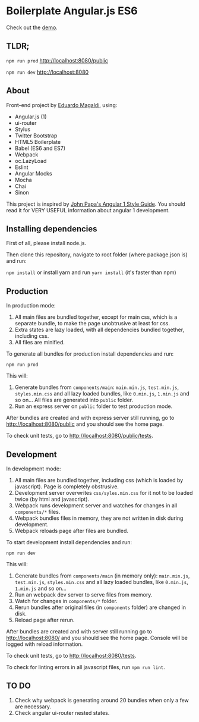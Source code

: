 # Boilerplate Angular.js ES6

Check out the [demo](https://eduardomagaldi.github.io/boilerplate-angularjs-es6/public/).

## TLDR;

```npm run prod``` [http://localhost:8080/public](http://localhost:8080/public)

```npm run dev``` [http://localhost:8080](http://localhost:8080)

## About

Front-end project by [Eduardo Magaldi](https://github.com/eduardomagaldi), using:

- Angular.js (1)
- ui-router
- Stylus
- Twitter Bootstrap
- HTML5 Boilerplate
- Babel (ES6 and ES7)
- Webpack
- oc.LazyLoad
- Eslint
- Angular Mocks
- Mocha
- Chai
- Sinon

This project is inspired by [John Papa's Angular 1 Style Guide](https://github.com/johnpapa/angular-styleguide/blob/master/a1/README.md). You should read it for VERY USEFUL information about angular 1 development.

## Installing dependencies

First of all, please install node.js.

Then clone this repository, navigate to root folder (where package.json is) and run:

```npm install``` or install yarn and run ```yarn install``` (it's faster than npm)

## Production

In production mode:

1. All main files are bundled together, except for main css, which is a separate bundle, to make the page unobtrusive at least for css.
2. Extra states are lazy loaded, with all dependencies bundled together, including css.
3. All files are minified.

To generate all bundles for production install dependencies and run:

```npm run prod```

This will:

1. Generate bundles from ```components/main```: ```main.min.js```, ```test.min.js```, ```styles.min.css``` and all lazy loaded bundles, like ```0.min.js```, ```1.min.js``` and so on... All files are generated into ```public``` folder.
2. Run an express server on ```public``` folder to test production mode.

After bundles are created and with express server still running, go to [http://localhost:8080/public](http://localhost:8080/public) and you should see the home page.

To check unit tests, go to [http://localhost:8080/public/tests](http://localhost:8080/public/tests).

## Development

In development mode:

1. All main files are bundled together, including css (which is loaded by javascript). Page is completely obstrusive.
2. Development server overwrites ```css/syles.min.css``` for it not to be loaded twice (by html and javascript).
3. Webpack runs development server and watches for changes in all ```components/*``` files.
4. Webpack bundles files in memory, they are not written in disk during development.
5. Webpack reloads page after files are bundled.

To start development install dependencies and run:

```npm run dev```

This will:

1. Generate bundles from ```components/main``` (in memory only): ```main.min.js```, ```test.min.js```, ```styles.min.css``` and all lazy loaded bundles, like ```0.min.js```, ```1.min.js``` and so on...
2. Run an webpack dev server to serve files from memory.
3. Watch for changes in ```components/*``` folder.
4. Rerun bundles after original files (in ```components``` folder) are changed in disk.
5. Reload page after rerun.

After bundles are created and with server still running go to [http://localhost:8080/](http://localhost:8080/) and you should see the home page. Console will be logged with reload information.

To check unit tests, go to [http://localhost:8080/tests](http://localhost:8080/tests).

To check for linting errors in all javascript files, run ```npm run lint```.

## TO DO

1. Check why webpack is generating around 20 bundles when only a few are necessary.
2. Check angular ui-router nested states.